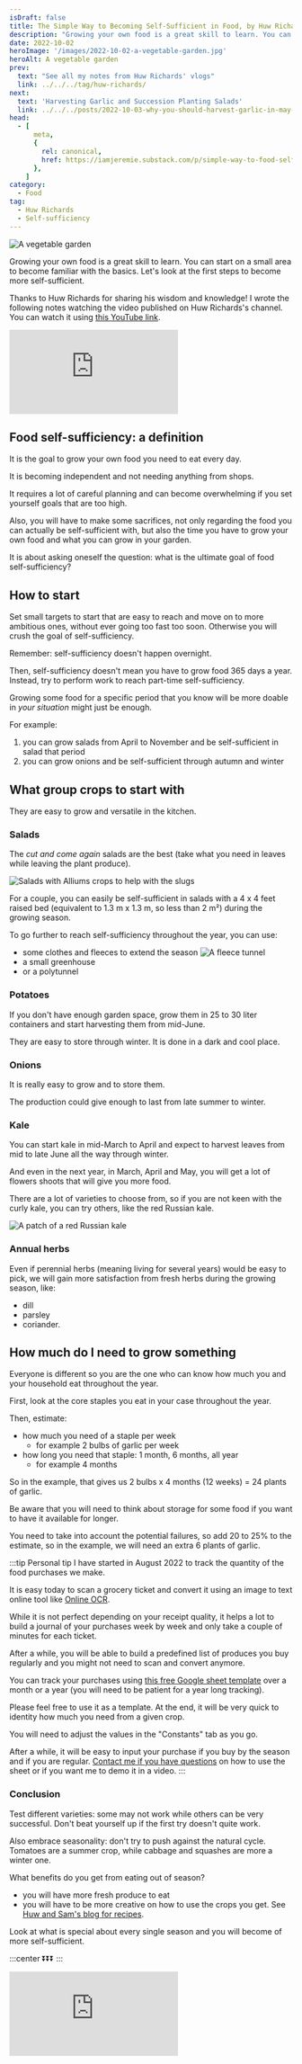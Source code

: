 ```yaml
---
isDraft: false
title: The Simple Way to Becoming Self-Sufficient in Food, by Huw Richards
description: "Growing your own food is a great skill to learn. You can start on a small area to become familiar with the basics. Let's look at the first steps to become more self-sufficient."
date: 2022-10-02
heroImage: '/images/2022-10-02-a-vegetable-garden.jpg'
heroAlt: A vegetable garden
prev:
  text: "See all my notes from Huw Richards' vlogs"
  link: ../../../tag/huw-richards/
next:
  text: 'Harvesting Garlic and Succession Planting Salads'
  link: ../../../posts/2022-10-03-why-you-should-harvest-garlic-in-may-huw-richards/
head:
  - [
      meta,
      {
        rel: canonical,
        href: https://iamjeremie.substack.com/p/simple-way-to-food-self-sufficiency-huw-richards,
      },
    ]
category:
  - Food
tag:
  - Huw Richards
  - Self-sufficiency
---
```


![A vegetable garden](/images/2022-10-02-a-vegetable-garden.jpg 'Credits: Above picture by [Jonathan Hanna](https://unsplash.com/ja/@funnelhead?utm_source=unsplash&utm_medium=referral&utm_content=creditCopyText) on [Unsplash](https://unsplash.com/s/photos/vegetable-garden?utm_source=unsplash&utm_medium=referral&utm_content=creditCopyText)')

Growing your own food is a great skill to learn. You can start on a small area to become familiar with the basics. Let's look at the first steps to become more self-sufficient.

<!-- markdownlint-disable MD033 -->

Thanks to Huw Richards for sharing his wisdom and knowledge!
I wrote the following notes watching the video published on Huw Richards's channel.
You can watch it using [this YouTube link](https://www.youtube.com/watch?v=8HmQqsTM8co).

<!-- markdownlint-disable MD033 -->
<p class="newsletter-wrapper"><iframe class="newsletter-embed" src="https://iamjeremie.substack.com/embed" frameborder="0" scrolling="no"></iframe></p>

## Food self-sufficiency: a definition

It is the goal to grow your own food you need to eat every day.

It is becoming independent and not needing anything from shops.

It requires a lot of careful planning and can become overwhelming if you set yourself goals that are too high.

Also, you will have to make some sacrifices, not only regarding the food you can actually be self-sufficient with, but also the time you have to grow your own food and what you can grow in your garden.

It is about asking oneself the question: what is the ultimate goal of food self-sufficiency?

## How to start

Set small targets to start that are easy to reach and move on to more ambitious ones, without ever going too fast too soon. Otherwise you will crush the goal of self-sufficiency.

Remember: self-sufficiency doesn't happen overnight.

Then, self-sufficiency doesn't mean you have to grow food 365 days a year. Instead, try to perform work to reach part-time self-sufficiency.

Growing some food for a specific period that you know will be more doable in _your situation_ might just be enough.

For example:

1. you can grow salads from April to November and be self-sufficient in salad that period
2. you can grow onions and be self-sufficient through autumn and winter

## What group crops to start with

They are easy to grow and versatile in the kitchen.

### Salads

The _cut and come again_ salads are the best (take what you need in leaves while leaving the plant produce).

![Salads with Alliums crops to help with the slugs](./salads-with-alliums.jpg "Credits: image taken from Huw Richard's vlog")

For a couple, you can easily be self-sufficient in salads with a 4 x 4 feet raised bed (equivalent to 1.3 m x 1.3 m, so less than 2 m²) during the growing season.

To go further to reach self-sufficiency throughout the year, you can use:

- some clothes and fleeces to extend the season
  ![A fleece tunnel](./fleece-tunnel.jpg "Credits: image taken from Huw Richard's vlog")
- a small greenhouse
- or a polytunnel

### Potatoes

If you don't have enough garden space, grow them in 25 to 30 liter containers and start harvesting them from mid-June.

They are easy to store through winter. It is done in a dark and cool place.

### Onions

It is really easy to grow and to store them.

The production could give enough to last from late summer to winter.

### Kale

You can start kale in mid-March to April and expect to harvest leaves from mid to late June all the way through winter.

And even in the next year, in March, April and May, you will get a lot of flowers shoots that will give you more food.

There are a lot of varieties to choose from, so if you are not keen with the curly kale, you can try others, like the red Russian kale.

![A patch of a red Russian kale](./red-russian-kale.jpg "Credits: image taken from Huw Richard's vlog")

### Annual herbs

Even if perennial herbs (meaning living for several years) would be easy to pick, we will gain more satisfaction from fresh herbs during the growing season, like:

- dill
- parsley
- coriander.

## How much do I need to grow something

Everyone is different so you are the one who can know how much you and your household eat throughout the year.

First, look at the core staples you eat in your case throughout the year.

Then, estimate:

- how much you need of a staple per week
  - for example 2 bulbs of garlic per week
- how long you need that staple: 1 month, 6 months, all year
  - for example 4 months

So in the example, that gives us 2 bulbs x 4 months (12 weeks) = 24 plants of garlic.

Be aware that you will need to think about storage for some food if you want to have it available for longer.

You need to take into account the potential failures, so add 20 to 25% to the estimate, so in the example, we will need an extra 6 plants of garlic.

:::tip Personal tip
I have started in August 2022 to track the quantity of the food purchases we make.

It is easy today to scan a grocery ticket and convert it using an image to text online tool like [Online OCR](https://www.onlineocr.net/).

While it is not perfect depending on your receipt quality, it helps a lot to build a journal of your purchases week by week and only take a couple of minutes for each ticket.

After a while, you will be able to build a predefined list of produces you buy regularly and you might not need to scan and convert anymore.

You can track your purchases using [this free Google sheet template](https://docs.google.com/spreadsheets/d/1hScfACex3yjX-Nu5FUy4wTN7csYKyGf75TEJKwAem9A/edit?usp=sharing) over a month or a year (you will need to be patient for a year long tracking).

Please feel free to use it as a template.
At the end, it will be very quick to identity how much you need from a given crop.

You will need to adjust the values in the "Constants" tab as you go.

After a while, it will be easy to input your purchase if you buy by the season and if you are regular. [Contact me if you have questions](../../../page/contact-me/README.md) on how to use the sheet or if you want me to demo it in a video.
:::

### Conclusion

Test different varieties: some may not work while others can be very successful. Don't beat yourself up if the first try doesn't quite work.

Also embrace seasonality: don't try to push against the natural cycle. Tomatoes are a summer crop, while cabbage and squashes are more a winter one.

What benefits do you get from eating out of season?

- you will have more fresh produce to eat
- you will have to be more creative on how to use the crops you get. See [Huw and Sam's blog for recipes](https://farmerandchef.co.uk/blog).

Look at what is special about every single season and you will become of more self-sufficient.

:::center
⏬⏬⏬
:::

<!-- markdownlint-disable MD033 -->
<p class="newsletter-wrapper"><iframe class="newsletter-embed" src="https://iamjeremie.substack.com/embed" frameborder="0" scrolling="no"></iframe></p>
